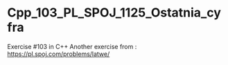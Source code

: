 # Cpp_103_PL_SPOJ_1125_Ostatnia_cyfra
Exercise #103 in C++
Another exercise from : https://pl.spoj.com/problems/latwe/
